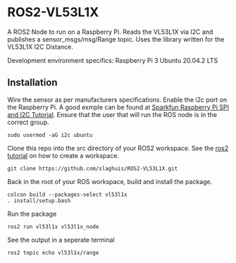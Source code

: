 # ROS2-VL53L1X
A ROS2 Node to run on a Raspberry Pi.  Reads the VL53L1X via I2C and publishes a sensor_msgs/msg/Range topic.  Uses the library written for the VL53L1X I2C Distance.

Development environment specifics:
Raspberry Pi 3
Ubuntu 20.04.2 LTS

## Installation
Wire the sensor as per manufacturers specifications.  Enable the i2c port on the Raspberry Pi.  A good exmple can be found at [Sparkfun Raspberry Pi SPI and I2C Tutorial](https://learn.sparkfun.com/tutorials/saprberry-pi-spi-and-i2c-tutorial/all).  Ensure that the user that will run the ROS node is in the correct group.
```
sudo usermod -aG i2c ubuntu
```

Clone this repo into the src directory of your ROS2 workspace. See the [ros2 tutorial](https://docs.ros.org/en/foxy/Tutorials/Workspace/Creating-A-Workspace.html) on how to create a workspace.
```
git clone https://github.com/slaghuis/ROS2-VL53L1X.git
```
Back in the root of your ROS workspace, build and install the package.  
```
colcon build --packages-select vl53l1x
. install/setup.bash
```
Run the package
```
ros2 run vl53l1x vl53l1x_node
```
See the output in a seperate terminal
```
ros2 topic echo vl53l1x/range
```
